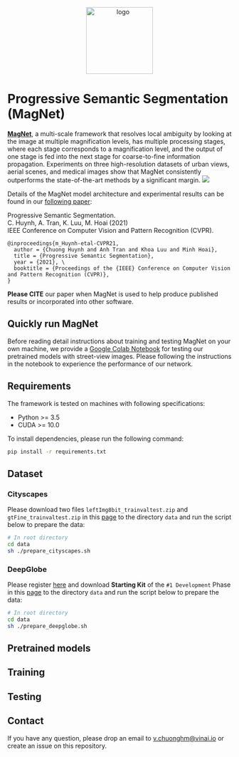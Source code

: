
<p align="center">	
<img width="150" alt="logo" src="https://i.imgur.com/0OaOlKO.png">
</p>

# Progressive Semantic Segmentation (MagNet)

[**MagNet**](https://github.com/VinAIResearch/MagNet), a multi-scale framework that resolves local ambiguity by looking at the image at multiple magnification levels, has multiple processing stages, where each stage corresponds to a magnification level, and the output of one stage is fed into the next stage for coarse-to-fine information propagation. Experiments on three high-resolution datasets of urban views, aerial scenes, and medical images show that MagNet consistently outperforms the state-of-the-art methods by a significant margin.
![](https://i.imgur.com/fCPhKyX.png)

Details of the MagNet model architecture and experimental results can be found in our [following paper]():

Progressive Semantic Segmentation. \
C. Huynh, A. Tran, K. Luu, M. Hoai (2021) \
IEEE Conference on Computer Vision and Pattern Recognition (CVPR).
```
@inproceedings{m_Huynh-etal-CVPR21,
  author = {Chuong Huynh and Anh Tran and Khoa Luu and Minh Hoai},
  title = {Progressive Semantic Segmentation},
  year = {2021}, \
  booktitle = {Proceedings of the {IEEE} Conference on Computer Vision and Pattern Recognition (CVPR)},
}
```
**Please CITE** our paper when MagNet is used to help produce published results or incorporated into other software.

## Quickly run MagNet

Before reading detail instructions about training and testing MagNet on your own machine, we provide a [Google Colab Notebook](https://colab.research.google.com/drive/1WTdfIQIEQrnoX40YIzs3HqeIKSZD_iPG?usp=sharing) for testing our pretrained models with street-view images. Please following the instructions in the notebook to experience the performance of our network.

## Requirements

The framework is tested on machines with following specifications:
- Python >= 3.5
- CUDA >= 10.0

To install dependencies, please run the following command:
```bash
pip install -r requirements.txt
```

## Dataset

### Cityscapes
Please download two files `leftImg8bit_trainvaltest.zip` and `gtFine_trainvaltest.zip` in this [page](https://www.cityscapes-dataset.com/downloads/) to the directory `data` and run the script below to prepare the data:
```bash
# In root directory
cd data
sh ./prepare_cityscapes.sh
```

### DeepGlobe
Please register [here](https://competitions.codalab.org/competitions/18468) and download **Starting Kit** of the `#1 Development` Phase in this [page](https://competitions.codalab.org/competitions/18468#participate-get_starting_kit) to the directory `data` and run the script below to prepare the data:
```bash
# In root directory
cd data
sh ./prepare_deepglobe.sh
```

## Pretrained models

## Training

## Testing

## Contact
If you have any question, please drop an email to [v.chuonghm@vinai.io](mailto:v.chuonghm@vinai.io) or create an issue on this repository.




